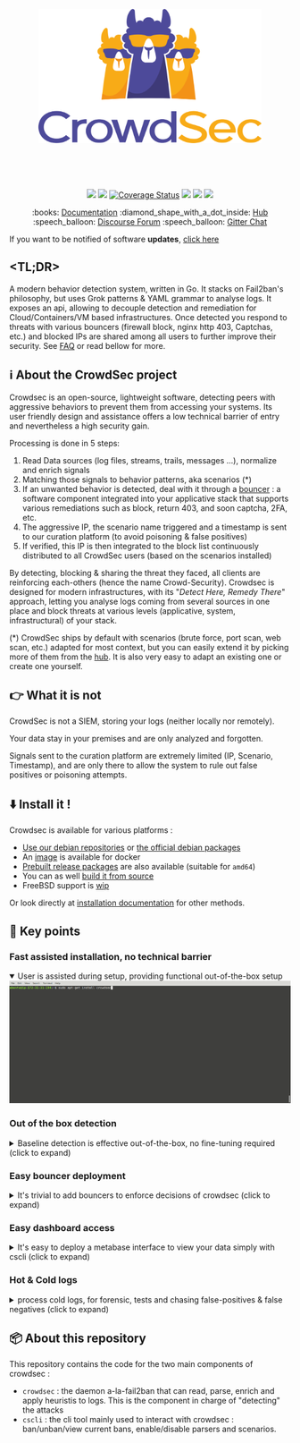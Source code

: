 



<p align="center">
<img src="docs/assets/images/crowdsec_logo.png" alt="CrowdSec" title="CrowdSec" width="400" height="240"/>
</p>

</br>
</br>
</br>
<p align="center">
<img src="https://github.com/crowdsecurity/crowdsec/workflows/tests/badge.svg">
<img src="https://github.com/crowdsecurity/crowdsec/workflows/build/badge.svg">
<a href='https://coveralls.io/github/crowdsecurity/crowdsec?branch=master'><img src='https://coveralls.io/repos/github/crowdsecurity/crowdsec/badge.svg?branch=master' alt='Coverage Status' /></a>
<img src="https://goreportcard.com/badge/github.com/crowdsecurity/crowdsec">
<img src="https://img.shields.io/github/license/crowdsecurity/crowdsec">
<img src="https://github.com/crowdsecurity/crowdsec/workflows/Hub-CI/badge.svg">
</p>

<p align="center">
:books: <a href="https://doc.crowdsec.net">Documentation</a>
:diamond_shape_with_a_dot_inside: <a href="https://hub.crowdsec.net">Hub</a>
:speech_balloon: <a href="https://discourse.crowdsec.net">Discourse Forum</a>
:speech_balloon: <a href="https://gitter.im/crowdsec-project/community?utm_source=share-link&utm_medium=link&utm_campaign=share-link">Gitter Chat</a>
</p>


If you want to be notified of software **updates**, <a href="https://docs.google.com/forms/d/e/1FAIpQLSdirOC4OMYtR-HG2c54T8Ubwrq8oPLZ5k-VHOjrANip-O_KfA/viewform">click here</a>

## <TL;DR>

A modern behavior detection system, written in Go. It stacks on Fail2ban's philosophy, but uses Grok patterns & YAML grammar to analyse logs. It exposes an api, allowing to decouple detection and remediation for Cloud/Containers/VM based infrastructures. Once detected you respond to threats with various bouncers (firewall block, nginx http 403, Captchas, etc.) and blocked IPs are shared among all users to further improve their security. See [FAQ](https://doc.crowdsec.net/faq/) or read bellow for more.

## :information_source: About the CrowdSec project

Crowdsec is an open-source, lightweight software, detecting peers with aggressive behaviors to prevent them from accessing your systems. Its user friendly design and assistance offers a low technical barrier of entry and nevertheless a high security gain.

Processing is done in 5 steps:
 1. Read Data sources (log files, streams, trails, messages ...), normalize and enrich signals
 2. Matching those signals to behavior patterns, aka scenarios (*)
 3. If an unwanted behavior is detected, deal with it through a [bouncer](https://hub.crowdsec.net/browse/#bouncers) : a software component integrated into your applicative stack that supports various remediations such as block, return 403, and soon captcha, 2FA, etc.
 4. The aggressive IP, the scenario name triggered and a timestamp is sent to our curation platform (to avoid poisoning & false positives)
 5. If verified, this IP is then integrated to the block list continuously distributed to all CrowdSec users (based on the scenarios installed)

By detecting, blocking & sharing the threat they faced, all clients are reinforcing each-others (hence the name Crowd-Security). Crowdsec is designed for modern infrastructures, with its "*Detect Here, Remedy There*" approach, letting you analyse logs coming from several sources in one place and block threats at various levels (applicative, system, infrastructural) of your stack.

(*) CrowdSec ships by default with scenarios (brute force, port scan, web scan, etc.) adapted for most context, but you can easily extend it by picking more of them from the [hub](https://hub.crowdsec.net). It is also very easy to adapt an existing one or create one yourself.

## :point_right: What it is not

CrowdSec is not a SIEM, storing your logs (neither locally nor remotely).

Your data stay in your premises and are only analyzed and forgotten.

Signals sent to the curation platform are extremely limited (IP, Scenario, Timestamp), and are only there to allow the system to rule out false positives or poisoning attempts.

## :arrow_down: Install it !

Crowdsec is available for various platforms :

 - [Use our debian repositories](https://doc.crowdsec.net/Crowdsec/v1/getting_started/installation/#install-using-crowdsec-repository) or [the official debian packages](https://doc.crowdsec.net/Crowdsec/v1/getting_started/installation/#install-using-debian-official-packages)
 - An [image](https://hub.docker.com/r/crowdsecurity/crowdsec) is available for docker
 - [Prebuilt release packages](https://github.com/crowdsecurity/crowdsec/releases) are also available (suitable for `amd64`)
 - You can as well [build it from source](https://doc.crowdsec.net/Crowdsec/v1/getting_started/installation/#install-from-source)
 - FreeBSD support is [wip](https://github.com/crowdsecurity/crowdsec/issues/651)

Or look directly at [installation documentation](https://doc.crowdsec.net/Crowdsec/v1/getting_started/installation/) for other methods.

## :tada: Key points

### Fast assisted installation, no technical barrier

<details open>
  <summary>User is assisted during setup, providing functional out-of-the-box setup</summary>
  <img src="https://github.com/crowdsecurity/crowdsec/blob/README_update/docs/assets/images/crowdsec_install.gif">
</details>

### Out of the box detection

<details>
  <summary>Baseline detection is effective out-of-the-box, no fine-tuning required (click to expand)</summary>
  <img src="https://github.com/crowdsecurity/crowdsec/blob/README_update/docs/assets/images/out-of-the-box-protection.gif">
</details>

### Easy bouncer deployment

<details>
  <summary>It's trivial to add bouncers to enforce decisions of crowdsec (click to expand)</summary>
  <img src="https://github.com/crowdsecurity/crowdsec/blob/README_update/docs/assets/images/blocker-installation.gif">
</details>

### Easy dashboard access

<details>
  <summary>It's easy to deploy a metabase interface to view your data simply with cscli (click to expand)</summary>
  <img src="https://github.com/crowdsecurity/crowdsec/blob/README_update/docs/assets/images/cscli-metabase.gif">
</details>

### Hot & Cold logs

<details>
  <summary>process cold logs, for forensic, tests and chasing false-positives & false negatives (click to expand)</summary>
  <img src="https://github.com/crowdsecurity/crowdsec/blob/README_update/docs/assets/images/forensic-mode.gif">
</details>


## 📦 About this repository

This repository contains the code for the two main components of crowdsec :
 - `crowdsec` : the daemon a-la-fail2ban that can read, parse, enrich and apply heuristis to logs. This is the component in charge of "detecting" the attacks
 - `cscli` : the cli tool mainly used to interact with crowdsec : ban/unban/view current bans, enable/disable parsers and scenarios.


